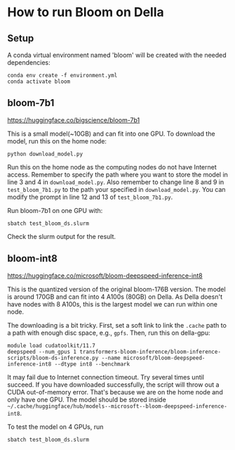 # How to run Bloom on Della

## Setup

A conda virtual environment named 'bloom' will be created with the needed dependencies:

```shell
conda env create -f environment.yml
conda activate bloom
```

## bloom-7b1
https://huggingface.co/bigscience/bloom-7b1

This is a small model(~10GB) and can fit into one GPU. To download the model, run this on the home node:

```shell
python download_model.py
```

Run this on the home node as the computing nodes do not have Internet access. Remember to specify the path where you want to store the model in line 3 and 4 in `download_model.py`. Also remember to change line 8 and 9 in `test_bloom_7b1.py` to the path your specified in `download_model.py`. You can modify the prompt in line 12 and 13 of `test_bloom_7b1.py`.

Run bloom-7b1 on one GPU with:
```shell
sbatch test_bloom_ds.slurm
```
Check the slurm output for the result.

## bloom-int8
https://huggingface.co/microsoft/bloom-deepspeed-inference-int8

This is the quantized version of the original bloom-176B version. The model is around 170GB and can fit into 4 A100s (80GB) on Della. As Della doesn't have nodes with 8 A100s, this is the largest model we can run within one node.

The downloading is a bit tricky. First, set a soft link to link the `.cache` path to a path with enough disc space, e.g., `gpfs`. Then, run this on della-gpu:

```shell
module load cudatoolkit/11.7
deepspeed --num_gpus 1 transformers-bloom-inference/bloom-inference-scripts/bloom-ds-inference.py --name microsoft/bloom-deepspeed-inference-int8 --dtype int8 --benchmark
```

It may fail due to Internet connection timeout. Try several times until succeed. If you have downloaded successfully, the script will throw out a CUDA out-of-memory error. That's because we are on the home node and only have one GPU. The model should be stored inside `~/.cache/huggingface/hub/models--microsoft--bloom-deepspeed-inference-int8`.

To test the model on 4 GPUs, run
```shell
sbatch test_bloom_ds.slurm
```
